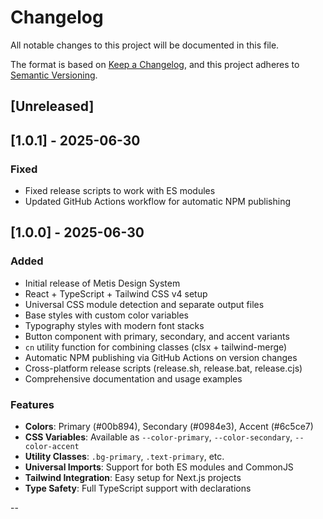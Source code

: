 # Changelog

All notable changes to this project will be documented in this file.

The format is based on [Keep a Changelog](https://keepachangelog.com/en/1.0.0/),
and this project adheres to [Semantic Versioning](https://semver.org/spec/v2.0.0.html).

## [Unreleased]

## [1.0.1] - 2025-06-30

### Fixed
- Fixed release scripts to work with ES modules
- Updated GitHub Actions workflow for automatic NPM publishing

## [1.0.0] - 2025-06-30

### Added
- Initial release of Metis Design System
- React + TypeScript + Tailwind CSS v4 setup
- Universal CSS module detection and separate output files
- Base styles with custom color variables
- Typography styles with modern font stacks
- Button component with primary, secondary, and accent variants
- `cn` utility function for combining classes (clsx + tailwind-merge)
- Automatic NPM publishing via GitHub Actions on version changes
- Cross-platform release scripts (release.sh, release.bat, release.cjs)
- Comprehensive documentation and usage examples

### Features
- **Colors**: Primary (#00b894), Secondary (#0984e3), Accent (#6c5ce7)
- **CSS Variables**: Available as `--color-primary`, `--color-secondary`, `--color-accent`
- **Utility Classes**: `.bg-primary`, `.text-primary`, etc.
- **Universal Imports**: Support for both ES modules and CommonJS
- **Tailwind Integration**: Easy setup for Next.js projects
- **Type Safety**: Full TypeScript support with declarations

--